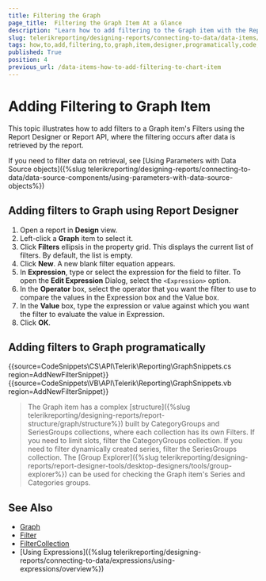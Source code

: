 ```yaml
---
title: Filtering the Graph
page_title:  Filtering the Graph Item At a Glance
description: "Learn how to add filtering to the Graph item with the Report Designers or dynamically with custom code."
slug: telerikreporting/designing-reports/connecting-to-data/data-items/filtering-data/how-to-add-filtering-to-graph-item
tags: how,to,add,filtering,to,graph,item,designer,programatically,code,report
published: True
position: 4
previous_url: /data-items-how-to-add-filtering-to-chart-item
---
```


# Adding Filtering to Graph Item

This topic illustrates how to add filters to a Graph item's Filters using the Report Designer or Report API, where the filtering occurs after data is retrieved by the report.

If you need to filter data on retrieval, see [Using Parameters with Data Source objects]({%slug telerikreporting/designing-reports/connecting-to-data/data-source-components/using-parameters-with-data-source-objects%})

## Adding filters to Graph using Report Designer

1. Open a report in __Design__ view.
1. Left-click a __Graph__ item to select it.
1. Click __Filters__ ellipsis in the property grid. This displays the current list of filters. By default, the list is empty.
1. Click __New__. A new blank filter equation appears.
1. In __Expression__, type or select the expression for the field to filter. To open the __Edit Expression__ Dialog, select the `<Expression>` option.
1. In the __Operator__ box, select the operator that you want the filter to use to compare the values in the Expression box and the Value box.
1. In the __Value__ box, type the expression or value against which you want the filter to evaluate the value in Expression.
1. Click __OK__.

## Adding filters to Graph programatically

{{source=CodeSnippets\CS\API\Telerik\Reporting\GraphSnippets.cs region=AddNewFilterSnippet}}
{{source=CodeSnippets\VB\API\Telerik\Reporting\GraphSnippets.vb region=AddNewFilterSnippet}}

> The Graph item has a complex [structure]({%slug telerikreporting/designing-reports/report-structure/graph/structure%}) built by CategoryGroups and SeriesGroups collections, where each collection has its own Filters. If you need to limit slots, filter the CategoryGroups collection. If you need to filter dynamically created series, filter the SeriesGroups collection. The [Group Explorer]({%slug telerikreporting/designing-reports/report-designer-tools/desktop-designers/tools/group-explorer%}) can be used for checking the Graph item's Series and Categories groups.

## See Also

* [Graph](/api/telerik.reporting.graph)
* [Filter](/api/Telerik.Reporting.Filter)
* [FilterCollection](/api/Telerik.Reporting.FilterCollection)
* [Using Expressions]({%slug telerikreporting/designing-reports/connecting-to-data/expressions/using-expressions/overview%})
